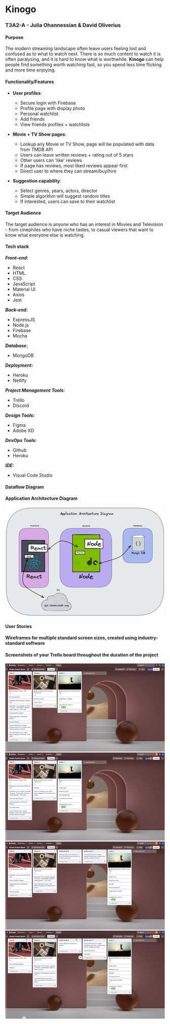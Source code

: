 # Kinogo

### T3A2-A - Julia Ohannessian & David Oliverius

#### Purpose

<!-- Feel like you've watched everything, have searched through every streaming platform and channel, and still don't know what to watch? The app you need is called "What to Watch." (not the actual title) -->

The modern streaming landscape often leave users feeling lost and confused as to what to watch next. There is so much content to watch it is often paralysing, and it is hard to know what is worthwhile. **Kinogo** can help people find something worth watching fast, so you spend less time flicking and more time enjoying.

#### Functionality/Features

- **User profiles**:

  - Secure login with Firebase
  - Profile page with display photo
  - Personal watchlist
  - Add friends
  - View friends profiles + watchlists

- **Movie + TV Show pages**:

  - Lookup any Movie or TV Show, page will be populated with data from TMDB API
  - Users can leave written reviews + rating out of 5 stars
  - Other users can 'like' reviews
  - If page has reviews, most liked reviews appear first
  - Direct user to where they can stream/buy/hire

- **Suggestion capability**:

  - Select genres, years, actors, director
  - Simple algorithm will suggest random titles
  - If interested, users can save to their watchlist

#### Target Audience

The target audience is anyone who has an interest in Movies and Television - from cinephiles who have niche tastes, to casual viewers that want to know what everyone else is watching.

#### Tech stack

**_Front-end:_**

- React
- HTML
- CSS
- JavaScript
- Material UI
- Axios
- Jest

**_Back-end:_**

- ExpressJS
- Node.js
- Firebase
- Mocha

**_Database:_**

- MongoDB

**_Deployment:_**

- Heroku
- Netlify

**_Project Management Tools:_**

- Trello
- Discord

**_Design Tools:_**

- Figma
- Adobe XD

**_DevOps Tools:_**

- Github
- Heroku

**_IDE:_**

- Visual Code Studio

#### Dataflow Diagram

#### Application Architecture Diagram

![AAD](docs/AAD.png)

#### User Stories

#### Wireframes for multiple standard screen sizes, created using industry-standard software

#### Screenshots of your Trello board throughout the duration of the project

<img src="./docs/trello_one.png">

<img src="./docs/trello_two.png">

<img src="./docs/trello_three.png">

<img src="./docs/trello_four.png">
